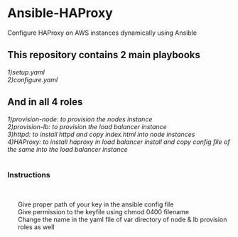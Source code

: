# Ansible-HAProxy
Configure HAProxy on AWS instances dynamically using Ansible </br>
<h2>This repository contains 2 main playbooks </h2>
 <i>1)setup.yaml </br>
    2)configure.yaml </i> 
<h2>And in all 4 roles </h2>
 <i>1)provision-node: to provision the nodes instance </br>
 2)provision-lb: to provision the load balancer instance </br>
 3)httpd: to install httpd and copy index.html into node instances </br>
 4)HAProxy: to install haproxy in load balancer install and copy config file of the same into the load balancer instance </br>
 </i> </br>

<h3>Instructions</h3> </br>
 <ol> 
  Give proper path of your key in the ansible config file </br>
  Give permission to the keyfile using chmod 0400 filename </br>
  Change the name in the yaml file of var directory of node & lb provision roles as well </br>
  </ol>
  
